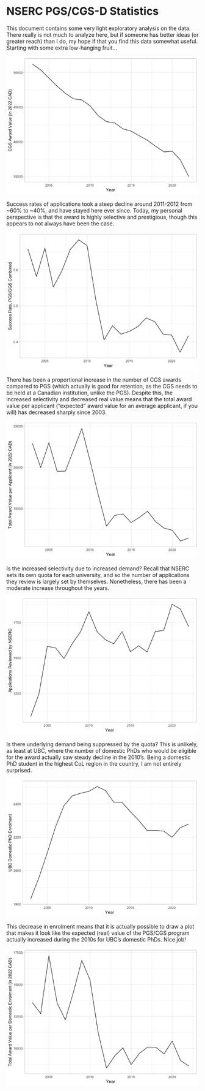 NSERC PGS/CGS-D Statistics
================

This document contains some very light exploratory analysis on the data.
There really is not much to analyze here, but if someone has better
ideas (or greater reach) than I do, my hope if that you find this data
somewhat useful. Starting with some extra low-hanging fruit…

![](doc_files/figure-gfm/unnamed-chunk-2-1.png)<!-- -->

Success rates of applications took a steep decline around 2011-2012 from
\~60% to \~40%, and have stayed here ever since. Today, my personal
perspective is that the award is highly selective and prestigious,
though this appears to not always have been the case.

![](doc_files/figure-gfm/unnamed-chunk-3-1.png)<!-- -->

There has been a proportional increase in the number of CGS awards
compared to PGS (which actually is good for retention, as the CGS needs
to be held at a Canadian institution, unlike the PGS). Despite this, the
increased selectivity and decreased real value means that the total
award value per applicant (“expected” award value for an average
applicant, if you will) has decreased sharply since 2003.

![](doc_files/figure-gfm/unnamed-chunk-4-1.png)<!-- -->

Is the increased selectivity due to increased demand? Recall that NSERC
sets its own quota for each university, and so the number of
applications they review is largely set by themselves. Nonetheless,
there has been a moderate increase throughout the years.

![](doc_files/figure-gfm/unnamed-chunk-5-1.png)<!-- -->

Is there underlying demand being suppressed by the quota? This is
unlikely, as least at UBC, where the number of domestic PhDs who would
be eligible for the award actually saw steady decline in the 2010’s.
Being a domestic PhD student in the highest CoL region in the country, I
am not entirely surprised.

![](doc_files/figure-gfm/unnamed-chunk-6-1.png)<!-- -->

This decrease in enrolment means that it is actually possible to draw a
plot that makes it look like the expected (real) value of the PGS/CGS
program actually increased during the 2010s for UBC’s domestic PhDs.
Nice job!

![](doc_files/figure-gfm/unnamed-chunk-7-1.png)<!-- -->
